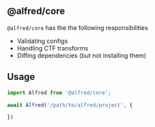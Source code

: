 ## @alfred/core

`@alfred/core` has the the following responsibilities
* Validating configs
* Handling CTF transforms
* Diffing dependencies (but not installing them)


## Usage

```js
import Alfred from '@alfred/core';

await Alfred('/path/to/alfred/project', {

})
```
